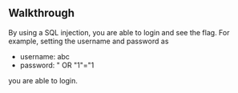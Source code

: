 ## Walkthrough
By using a SQL injection, you are able to login and see the flag. For example, setting the username and password as

- username: abc
- password: " OR "1"="1

you are able to login.
